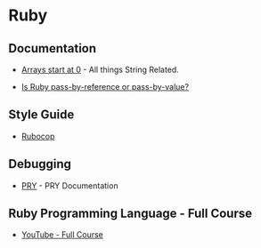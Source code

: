 # Ruby

## Documentation

* [Arrays start at 0](https://ruby-doc.org/core-2.4.0/String.html#method-i-gsub) - All things String Related.

* [Is Ruby pass-by-reference or pass-by-value?](https://robertheaton.com/2014/07/22/is-ruby-pass-by-reference-or-pass-by-value/)

## Style Guide

* [Rubocop](https://github.com/rubocop-hq/ruby-style-guide)

## Debugging

* [PRY](http://pryrepl.org/) - PRY Documentation

## Ruby Programming Language - Full Course

* [YouTube - Full Course](https://www.youtube.com/watch?v=t_ispmWmdjY&t=11669s)
